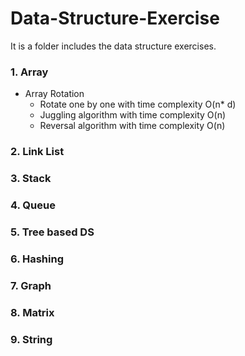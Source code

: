 # Data-Structure-Exercise
It is a folder includes the data structure exercises. 

### 1. Array
* Array Rotation
  * Rotate one by one with time complexity O(n* d)
  * Juggling algorithm with time complexity O(n)
  * Reversal algorithm with time complexity O(n)
### 2. Link List
### 3. Stack
### 4. Queue
### 5. Tree based DS
### 6. Hashing
### 7. Graph
### 8. Matrix
### 9. String
